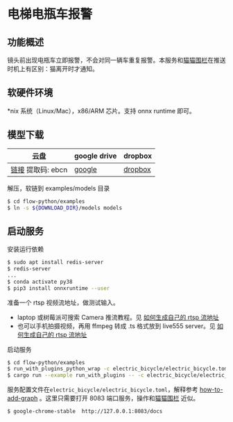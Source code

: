 # 电梯电瓶车报警

## 功能概述
镜头前出现电瓶车立即报警，不会对同一辆车重复报警。本服务和[猫猫围栏](../cat_finder/README.md)在推送时机上有区别：猫离开时才通知。

## 软硬件环境

*nix 系统（Linux/Mac），x86/ARM 芯片。支持 onnx runtime 即可。

## 模型下载

| 云盘 | google drive | dropbox |
| - | - | - |
| [链接](https://pan.baidu.com/s/1SoxHZjdWyPRIAwfcHWUQTQ) 提取码: ebcn  | [google](https://drive.google.com/file/d/1EwMJFjNp2kuNglutoleZOVsqccSOW2Z4/view?usp=sharing)  |  [dropbox](https://www.dropbox.com/s/akhkxedyo2ubmys/models.zip?dl=0) |

解压，软链到 examples/models 目录

```bash
$ cd flow-python/examples
$ ln -s ${DOWNLOAD_DIR}/models models
```
## 启动服务

安装运行依赖
```bash
$ sudo apt install redis-server
$ redis-server
...
$ conda activate py38
$ pip3 install onnxruntime --user
```

准备一个 rtsp 视频流地址，做测试输入。

* laptop 或树莓派可搜索 Camera 推流教程。见 [如何生成自己的 rtsp 流地址](../../../docs/how-to-generate-rtsp.zh.md)
* 也可以手机拍摄视频，再用 ffmpeg 转成 .ts 格式放到 live555 server。见 [如何生成自己的 rtsp 流地址](../../../docs/how-to-generate-rtsp.zh.md)

启动服务
```bash
$ cd flow-python/examples
$ run_with_plugins_python_wrap -c electric_bicycle/electric_bicycle.toml  -p electric_bicycle # prebuilt 安装用这个，不需要`cargo run`来编译
$ cargo run --example run_with_plugins -- -c electric_bicycle/electric_bicycle.toml  -p electric_bicycle  # 源码或 docker 安装用这个
```
服务配置文件在`electric_bicycle/electric_bicycle.toml`，解释参考 [how-to-add-graph](../../../docs/how-to-add-graph.zh.md) 。这里只需要打开 8083 端口服务，操作和[猫猫围栏](../cat_finder/README.md) 近似。

```bash
$ google-chrome-stable  http://127.0.0.1:8083/docs 
```
